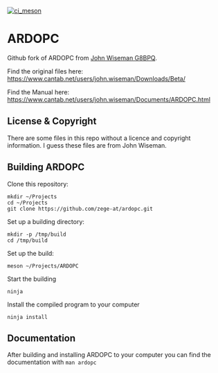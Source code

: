 [![ci_meson](https://github.com/zege-at/ardopc/actions/workflows/main.yml/badge.svg)](https://github.com/zege-at/ardopc/actions/workflows/main.yml)

# ARDOPC
Github fork of ARDOPC from [John Wiseman G8BPQ](https://github.com/g8bpq).

Find the original files here: https://www.cantab.net/users/john.wiseman/Downloads/Beta/

Find the Manual here: https://www.cantab.net/users/john.wiseman/Documents/ARDOPC.html

## License & Copyright
There are some files in this repo without a licence and copyright information. I guess these files are from John Wiseman.

## Building ARDOPC
Clone this repository:
```
mkdir ~/Projects
cd ~/Projects
git clone https://github.com/zege-at/ardopc.git
```

Set up a building directory:
```
mkdir -p /tmp/build
cd /tmp/build
```
Set up the build:
```
meson ~/Projects/ARDOPC
```
Start the building
```
ninja
```
Install the compiled program to your computer
```
ninja install
```
## Documentation
After building and installing ARDOPC to your computer you can find the documentation with `man ardopc`
